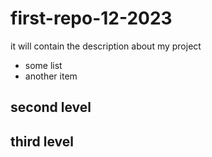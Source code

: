 # first-repo-12-2023
it will contain the description about my project
- some list
- another item

## second level

## third level
